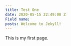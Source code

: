 ```yaml
---
title: Test One
date: 2020-05-15 22:49:00 Z
Field name: 
posts: Welcome to Jekyll!
---
```


This is my first page.